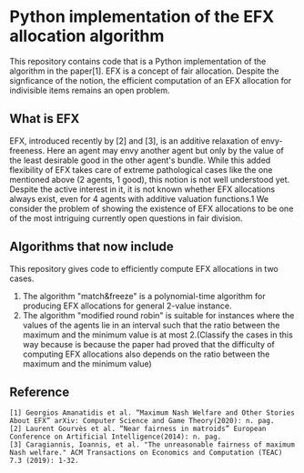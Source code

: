 # Python implementation of the EFX allocation algorithm
This repository contains code that is a Python implementation of the algorithm in the paper[1]. EFX is a concept of fair allocation. Despite the signficance of the notion, the efficient computation of an EFX allocation for indivisible items remains an open problem.

## What is EFX
EFX, introduced recently by [2] and [3], is an additive relaxation of envy-freeness. Here an agent may envy another agent but only by the value of the least desirable good in the other agent's bundle. While this added flexibility of EFX takes care of extreme pathological cases like the one mentioned above (2 agents, 1 good), this notion is not well understood yet. Despite the active interest in it, it is not known whether EFX allocations always exist, even for 4 agents with additive valuation functions.1 We consider the problem of showing the existence of EFX allocations to be one of the most intriguing currently open questions in fair division.

## Algorithms that now include
This repository gives code to efficiently compute EFX allocations in two cases. 
1. The algorithm "match&freeze" is a polynomial-time algorithm for producing EFX allocations for general 2-value instance. 
2. The algorithm "modified round robin" is suitable for instances where the values of the agents lie in an interval such that the ratio between the maximum and the minimum value is at most 2.(Classify the cases in this way because is because the paper had proved that the difficulty of computing EFX allocations also depends on the ratio between the maximum and the minimum value)

## Reference
```
[1] Georgios Amanatidis et al. “Maximum Nash Welfare and Other Stories About EFX” arXiv: Computer Science and Game Theory(2020): n. pag.
[2] Laurent Gourvès et al. “Near fairness in matroids” European Conference on Artificial Intelligence(2014): n. pag.
[3] Caragiannis, Ioannis, et al. "The unreasonable fairness of maximum Nash welfare." ACM Transactions on Economics and Computation (TEAC) 7.3 (2019): 1-32.

